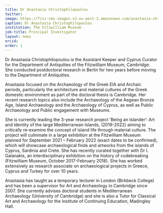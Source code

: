 ```yaml
---
title: Dr Anastasia Christophilopoulou
twitter:
image: https://fitz-cms-images.s3.eu-west-2.amazonaws.com/anastasia-christophilopoulou_2.jpg
caption: Dr Anastasia Christophilopoulou
institution: The Fitzwilliam Museum
job-title: Principal Investigator
layout: news
orcid:
order: 1
---
```


Dr Anastasia Christophilopoulou is the Assistant Keeper and Cyprus Curator for the Department of Antiquities of the Fitzwilliam Museum, Cambridge. She conducted postdoctoral research in Berlin for two years before moving to the Department of Antiquities.

Anastasia focused on the Archaeology of the Greek EIA and Archaic periods, particularly the architecture and material cultures of the Greek domestic environment as part of the doctoral thesis is Cambridge. Her recent research topics also include the Archaeology of the Aegean Bronze Age, Island Archaeology and the Archaeology of Cyprus, as well as Public Archaeology and Public engagement with Museums.

She is currently leading the 3-year research project ‘Being an Islander’: Art and Identity of the large Mediterranean Islands, (2019-2022) aiming to critically re-examine the concept of island life through material culture. The project will culminate in a large exhibition at the Fitzwilliam Museum planned for September 2021 – February 2022 (exact dates to be confirmed), which will showcase archaeological finds and artworks from the islands of Cyprus, Sardinia and Crete. She has recently curated together with Dr I. Galanakis, an interdisciplinary exhibition on the history of codebreaking (Fitzwilliam Museum, October 2017-February 2018). She has worked extensively as research associate on archaeological projects in Greece, Cyprus and Turkey for over 10 years.

Anastasia has taught as a temporary lecturer in London (Birkbeck College) and has been a supervisor for Art and Archaeology in Cambridge since 2007. She currently advises doctoral students in Mediterranean Archaeology (University of Cambridge) and she is also a Tutor for Classical Art and Archaeology for the Institute of Continuing Education, Madingley Hall.
